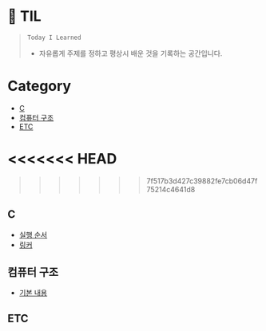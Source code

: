# 📒 TIL

> `Today I Learned`
> 
> - 자유롭게 주제를 정하고 평상시 배운 것을 기록하는 공간입니다.

# Category

  - [C](#c)
  - [컴퓨터 구조](#컴퓨터-구조)
  - [ETC](#etc)

<<<<<<< HEAD
=======

>>>>>>> 7f517b3d427c39882fe7cb06d47f75214c4641d8
## C

- [실행 순서](./C/실행순서.md)   
- [링커](./C/링커.md)

## 컴퓨터 구조

- [기본 내용](./컴퓨터구조/기본내용.md)

## ETC
